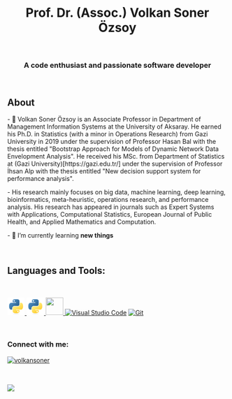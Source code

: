<h1 align="center">Prof. Dr. (Assoc.) Volkan Soner Özsoy</h1><br>
<h3 align="center">A code enthusiast and passionate software developer</h3><br>
<h2 align="left">About</h2>
<p align="left">- 🔭 Volkan Soner Özsoy is an Associate Professor in Department of Management Information Systems at the University of Aksaray. He earned his Ph.D. in Statistics (with a minor in Operations Research) from Gazi University in 2019 under the supervision of Professor Hasan Bal with the thesis entitled "Bootstrap Approach for Models of Dynamic Network Data Envelopment Analysis". He received his MSc. from Department of Statistics at (Gazi University)[https://gazi.edu.tr/] under the supervision of Professor İhsan Alp with the thesis entitled "New decision support system for performance analysis".</b></p>
<p align="left">- His research mainly focuses on big data, machine learning, deep learning, bioinformatics, meta-heuristic, operations research, and performance analysis. His research has appeared in journals such as Expert Systems with Applications, Computational Statistics, European Journal of Public Health, and Applied Mathematics and Computation.</b></p>
<p align="left">- 🌱 I’m currently learning <b>new things</b></p><br>

<h2 align="left">Languages and Tools:</h2>
<p align="left"><img src="" />

<a href="https://www.python.org" target="_blank" rel="noreferrer"> <img src="https://raw.githubusercontent.com/devicons/devicon/master/icons/python/python-original.svg" alt="python" width="40" height="40"/> </a> 
<a href="https://www.mathworks.com/" target="_blank" rel="noreferrer"> <img src="https://raw.githubusercontent.com/devicons/devicon/master/icons/python/python-original.svg" width="40" height="40"/> </a> 
<a href="https://www.r-project.org/" target="_blank" rel="noreferrer"> <img src="https://cdn.jsdelivr.net/gh/devicons/devicon@latest/icons/r/r-original.svg" width="40" height="40"/> </a>
<a href="https://code.visualstudio.com/" target="_blank" title="Visual Studio Code"><img src="https://github.com/get-icon/geticon/raw/master/icons/visual-studio-code.svg" alt="Visual Studio Code" width="40" height="40"></a>
<a href="https://git-scm.com/" target="_blank" title="Git"><img src="https://github.com/get-icon/geticon/raw/master/icons/git-icon.svg" alt="Git" width="40" height="40"></a>
</p><br>

<h3 align="left">Connect with me:</h3>
<p align="left">
<a href="https://linkedin.com/in/volkansoner" target="_blank"><img align="center" src="https://raw.githubusercontent.com/rahuldkjain/github-profile-readme-generator/master/src/images/icons/Social/linked-in-alt.svg" alt="volkansoner" height="40" width="40" /></a>
</p><br>

<p align="left"><img align="center" src="https://github-readme-stats.vercel.app/api/top-langs/?username=volkansoner&layout=compact" /></p>
